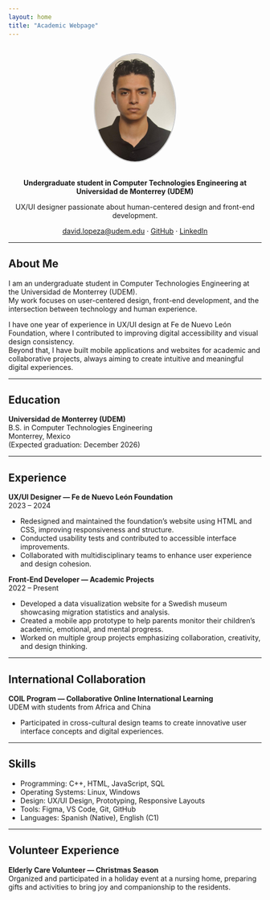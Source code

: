 ```yaml
---
layout: home
title: "Academic Webpage"
---
```


<div style="text-align: center; margin-top: 30px;">
  <img src="images/profile.jpg" alt="David Fernando Lopez" style="width:160px; border-radius:50%; border: 2px solid #ccc; margin-bottom: 15px;">
  <p><strong>Undergraduate student in Computer Technologies Engineering at Universidad de Monterrey (UDEM)</strong></p>
  <p>UX/UI designer passionate about human-centered design and front-end development.</p>
  <p>
    <a href="mailto:david.lopeza@udem.edu">david.lopeza@udem.edu</a> · 
    <a href="https://github.com/davidlopeza">GitHub</a> · 
    <a href="https://www.linkedin.com/in/davidlopeza">LinkedIn</a>
  </p>
</div>

---

## About Me

I am an undergraduate student in Computer Technologies Engineering at the Universidad de Monterrey (UDEM).  
My work focuses on user-centered design, front-end development, and the intersection between technology and human experience.  

I have one year of experience in UX/UI design at Fe de Nuevo León Foundation, where I contributed to improving digital accessibility and visual design consistency.  
Beyond that, I have built mobile applications and websites for academic and collaborative projects, always aiming to create intuitive and meaningful digital experiences.

---

## Education

**Universidad de Monterrey (UDEM)**  
B.S. in Computer Technologies Engineering  
Monterrey, Mexico  
(Expected graduation: December 2026)  

---

## Experience

**UX/UI Designer — Fe de Nuevo León Foundation**  
2023 – 2024  
- Redesigned and maintained the foundation’s website using HTML and CSS, improving responsiveness and structure.  
- Conducted usability tests and contributed to accessible interface improvements.  
- Collaborated with multidisciplinary teams to enhance user experience and design cohesion.  

**Front-End Developer — Academic Projects**  
2022 – Present  
- Developed a data visualization website for a Swedish museum showcasing migration statistics and analysis.  
- Created a mobile app prototype to help parents monitor their children’s academic, emotional, and mental progress.  
- Worked on multiple group projects emphasizing collaboration, creativity, and design thinking.

---

## International Collaboration

**COIL Program — Collaborative Online International Learning**  
UDEM with students from Africa and China  
- Participated in cross-cultural design teams to create innovative user interface concepts and digital experiences.  

---

## Skills

- Programming: C++, HTML, JavaScript, SQL  
- Operating Systems: Linux, Windows  
- Design: UX/UI Design, Prototyping, Responsive Layouts  
- Tools: Figma, VS Code, Git, GitHub  
- Languages: Spanish (Native), English (C1)

---

## Volunteer Experience

**Elderly Care Volunteer — Christmas Season**  
Organized and participated in a holiday event at a nursing home, preparing gifts and activities to bring joy and companionship to the residents.
